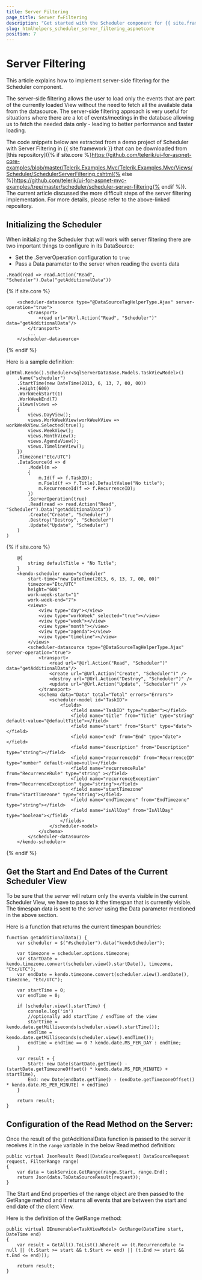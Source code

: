 ```yaml
---
title: Server Filtering
page_title: Server f=Filtering
description: "Get started with the Scheduler component for {{ site.framework }} and learn how to configure the component to work with server-side filtering."
slug: htmlhelpers_scheduler_server_filtering_aspnetcore
position: 7
---
```


# Server Filtering

This article explains how to implement server-side filtering for the Scheduler component.

The server-side filtering allows the user to load only the events that are part of the currently loaded View without the need to fetch all the available data from the datasource. The server-side filtering approach is very useful for situations where there are a lot of events/meetings in the database allowing us to fetch the needed data only - leading to better performance and faster loading.

The code snippets below are extracted from a demo project of Scheduler with Server Filtering in {{ site.framework }} that can be downloaded from  [this repository]({% if site.core %}https://github.com/telerik/ui-for-aspnet-core-examples/blob/master/Telerik.Examples.Mvc/Telerik.Examples.Mvc/Views/Scheduler/SchedulerServerFiltering.cshtml{% else %}https://github.com/telerik/ui-for-aspnet-mvc-examples/tree/master/scheduler/scheduler-server-filtering{% endif %}). The current article discussed the more difficult steps of the server filtering implementation. For more details, please refer to the above-linked repository.

## Initializing the Scheduler

When initializing the Scheduler that will work with server filtering there are two important things to configure in its DataSource:
* Set the .ServerOperation configuration to ``true``
* Pass a Data parameter to the server when reading the events data
```Razor
.Read(read => read.Action("Read", "Scheduler").Data("getAdditionalData"))
```
{% if site.core %}
```TagHelper
    <scheduler-datasource type="@DataSourceTagHelperType.Ajax" server-operation="true">
        <transport>
            <read url="@Url.Action("Read", "Scheduler")" data="getAdditionalData"/>
        </transport>
        ...
    </scheduler-datasource>
```
{% endif %}

Here is a sample definition:

```HtmlHelper
@(Html.Kendo().Scheduler<SqlServerDataBase.Models.TaskViewModel>()
	.Name("scheduler")
    .StartTime(new DateTime(2013, 6, 13, 7, 00, 00))
	.Height(600)
    .WorkWeekStart(1)
    .WorkWeekEnd(7)
	.Views(views =>
	{
		views.DayView();
		views.WorkWeekView(workWeekView => workWeekView.Selected(true));
		views.WeekView();
		views.MonthView();
		views.AgendaView();
		views.TimelineView();
	})
	.Timezone("Etc/UTC")
	.DataSource(d => d
		.Model(m =>
		{
			m.Id(f => f.TaskID);
			m.Field(f => f.Title).DefaultValue("No title");
			m.RecurrenceId(f => f.RecurrenceID);
		})
        .ServerOperation(true)
        .Read(read => read.Action("Read", "Scheduler").Data("getAdditionalData"))
		.Create("Create", "Scheduler")
		.Destroy("Destroy", "Scheduler")
		.Update("Update", "Scheduler")
	)
)
```
{% if site.core %}
```TagHelper
    @{
        string defaultTitle = "No Title";
    }
    <kendo-scheduler name="scheduler" 
        start-time="new DateTime(2013, 6, 13, 7, 00, 00)"
        timezone="Etc/UTC"
        height="600"
        work-week-start="1"
        work-week-end="7">
        <views>
            <view type="day"></view>
            <view type="workWeek" selected="true"></view>
            <view type="week"></view>
            <view type="month"></view>
            <view type="agenda"></view>
            <view type="timeline"></view>
        </views>
        <scheduler-datasource type="@DataSourceTagHelperType.Ajax" server-operation="true">
            <transport>
                <read url="@Url.Action("Read", "Scheduler")" data="getAdditionalData"/>
                <create url="@Url.Action("Create", "Scheduler")" />
                <destroy url="@Url.Action("Destroy", "Scheduler")" />
                <update url="@Url.Action("Update", "Scheduler")" />
            </transport>
            <schema data="Data" total="Total" errors="Errors">
                <scheduler-model id="TaskID">
                    <fields>
                        <field name="TaskID" type="number"></field>
                        <field name="title" from="Title" type="string" default-value="@defaultTitle"></field>
                        <field name="start" from="Start" type="date"></field>
                        <field name="end" from="End" type="date"></field>
                        <field name="description" from="Description" type="string"></field>
                        <field name="recurrenceId" from="RecurrenceID" type="number" default-value=null></field>
                        <field name="recurrenceRule" from="RecurrenceRule" type="string" ></field>
                        <field name="recurrenceException" from="RecurrenceException" type="string"></field>
                        <field name="startTimezone" from="StartTimezone" type="string"></field>
                        <field name="endTimezone" from="EndTimezone" type="string"></field>
                        <field name="isAllDay" from="IsAllDay" type="boolean"></field>
                    </fields>
                </scheduler-model>
            </schema>
        </scheduler-datasource>
    </kendo-scheduler>
```
{% endif %}

## Get the Start and End Dates of the Current Scheduler View

To be sure that the server will return only the events visible in the current Scheduler View, we have to pass to it the timespan that is currently visible. The timespan data is sent to the server using the Data parameter mentioned in the above section.

Here is a function that returns the current timespan boundries:

```
function getAdditionalData() {
    var scheduler = $("#scheduler").data("kendoScheduler");

    var timezone = scheduler.options.timezone;
    var startDate = kendo.timezone.convert(scheduler.view().startDate(), timezone, "Etc/UTC");
    var endDate = kendo.timezone.convert(scheduler.view().endDate(), timezone, "Etc/UTC");

    var startTime = 0;
    var endTime = 0;

    if (scheduler.view().startTime) {
        console.log('in')
        //optionally add startTime / endTime of the view
        startTime = kendo.date.getMilliseconds(scheduler.view().startTime());
        endTime = kendo.date.getMilliseconds(scheduler.view().endTime());
        endTime = endTime == 0 ? kendo.date.MS_PER_DAY : endTime;
    }

    var result = {
        Start: new Date(startDate.getTime() - (startDate.getTimezoneOffset() * kendo.date.MS_PER_MINUTE) + startTime),
        End: new Date(endDate.getTime() - (endDate.getTimezoneOffset() * kendo.date.MS_PER_MINUTE) + endTime)
    }

    return result;
}
```

## Configuration of the Read Method on the Server:

Once the result of the getAdditionalData function is passed to the server it receives it in the ``range`` variable in the below Read method definition:

```Razor
public virtual JsonResult Read([DataSourceRequest] DataSourceRequest request, FilterRange range)
{
    var data = taskService.GetRange(range.Start, range.End);
    return Json(data.ToDataSourceResult(request));
}
```

The Start and End properties of the range object are then passed to the GetRange method and it returns all events that are between the start and end date of the client View.

Here is the definition of the GetRange method:

```Razor
public virtual IEnumerable<TaskViewModel> GetRange(DateTime start, DateTime end)
{
    var result = GetAll().ToList().Where(t => (t.RecurrenceRule != null || (t.Start >= start && t.Start <= end) || (t.End >= start && t.End <= end)));

    return result;
}
```
